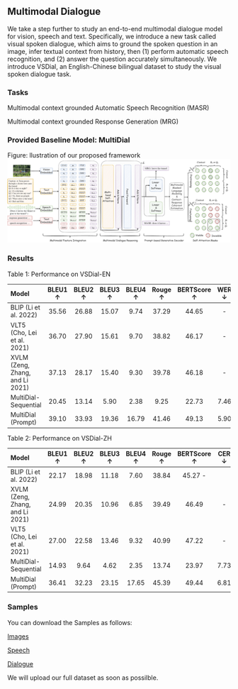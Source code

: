 ## Multimodal Dialogue
We take a step further to study an end-to-end multimodal dialogue model for vision, speech and text. Specifically, we introduce a new task called visual spoken dialogue, which aims to ground the spoken question in an image, infer textual context from history, then (1) perform automatic speech recognition, and (2) answer the question accurately simultaneously. We introduce VSDial, an English-Chinese bilingual dataset to study the visual spoken dialogue task.

### Tasks
Multimodal context grounded Automatic Speech Recognition (MASR)

Multimodal context grounded Response Generation (MRG) 

### Provided Baseline Model: MultiDial
Figure: llustration of our proposed framework
![llustration of our proposed framework](https://raw.githubusercontent.com/multimodaldialogue/multimodaldialogue.github.io/main/data/framework.png)

### Results
Table 1: Performance on VSDial-EN

|Model| BLEU1 ↑| BLEU2 ↑| BLEU3 ↑| BLEU4 ↑| Rouge ↑| BERTScore ↑| WER ↓|
| :-----|  :----: | :----: | :----: | :----: | :----: | :----: | :----: |
|BLIP (Li et al. 2022)| 35.56| 26.88| 15.07| 9.74| 37.29| 44.65| -|
|VLT5 (Cho, Lei et al. 2021)| 36.70| 27.90| 15.61| 9.70 |38.82| 46.17| -|
|XVLM (Zeng, Zhang, and Li 2021)| 37.13 |28.17 |15.40| 9.30| 39.78 |46.18| -|
|MultiDial-Sequential| 20.45| 13.14| 5.90| 2.38| 9.25| 22.73 |7.46|
|MultiDial (Prompt)| 39.10| 33.93 |19.36 |16.79 |41.46| 49.13 |5.90|


Table 2: Performance on VSDial-ZH

|Model| BLEU1 ↑ |BLEU2 ↑| BLEU3 ↑ |BLEU4 ↑ |Rouge ↑ |BERTScore ↑| CER ↓|
| :-----|  :----: | :----: | :----: | :----: | :----: | :----: | :----: |
|BLIP (Li et al. 2022)| 22.17 |18.98| 11.18 |7.60 |38.84 |45.27 -|
|XVLM (Zeng, Zhang, and Li 2021)| 24.99| 20.35| 10.96| 6.85| 39.49| 46.49 |-|
|VLT5 (Cho, Lei et al. 2021) |27.00 |22.58 |13.46| 9.32| 40.99| 47.22| -|
|MultiDial-Sequential |14.93| 9.64| 4.62| 2.35 |13.74| 23.97| 7.73|
|MultiDial (Prompt)| 36.41| 32.23| 23.15| 17.65| 45.39| 49.44 |6.81|



### Samples
You can download the Samples as follows:

[Images](https://drive.google.com/file/d/1y_z1nEIQvYNm2Q1UTpBt_47I9je_EY8A/view?usp=sharing)

[Speech](https://drive.google.com/file/d/11FUm0h1gf1a231aXeGp7jKQlVBJHlAKL/view?usp=sharing)

[Dialogue](https://drive.google.com/file/d/1eP6SJot1K5AFBOHWxZVCoVI4fafllUuQ/view?usp=sharing)

We will upload our full dataset as soon as possilble.

<!-- ### Datasets
You can download the datasets as follows:

[Training data]()

[Validation data]()

[Test v1]()

[Test v2]()

[Test v3]() -->


<!-- You can use the [editor on GitHub](https://github.com/multimodaldialogue/multimodaldialogue.github.io/edit/main/index.md) to maintain and preview the content for your website in Markdown files.

Whenever you commit to this repository, GitHub Pages will run [Jekyll](https://jekyllrb.com/) to rebuild the pages in your site, from the content in your Markdown files.

### Markdown

Markdown is a lightweight and easy-to-use syntax for styling your writing. It includes conventions for

```markdown
Syntax highlighted code block

# Header 1
## Header 2
### Header 3

- Bulleted
- List

1. Numbered
2. List

**Bold** and _Italic_ and `Code` text

[Link](url) and ![Image](src)
```

For more details see [Basic writing and formatting syntax](https://docs.github.com/en/github/writing-on-github/getting-started-with-writing-and-formatting-on-github/basic-writing-and-formatting-syntax).

### Jekyll Themes

Your Pages site will use the layout and styles from the Jekyll theme you have selected in your [repository settings](https://github.com/multimodaldialogue/multimodaldialogue.github.io/settings/pages). The name of this theme is saved in the Jekyll `_config.yml` configuration file.

### Support or Contact

Having trouble with Pages? Check out our [documentation](https://docs.github.com/categories/github-pages-basics/) or [contact support](https://support.github.com/contact) and we’ll help you sort it out. -->
